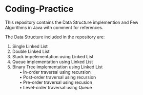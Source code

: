 # Coding-Practice

This repository contains the Data Structure implemention and Few Algorithms in Java with comment for references.

The Data Structure included in the repository are:

1) Single Linked List
2) Double Linked List
3) Stack impelementation using Linked List
4) Queue implementation using Linked List
5) Binary Tree implementation using Linked List
    <ul>• In-order traversal using recursion</ul>
   	<ul>• Post-order traversal using recursion </ul>
   	<ul>• Pre-order traversal using recusion</ul>
   	<ul>• Level-order traversal using Queue</ul>
